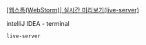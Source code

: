 [[웹스톰(WebStorm)] 실시간 미리보기(live-server)](https://recoveryman.tistory.com/359)

intelliJ IDEA - terminal 

`live-server`

